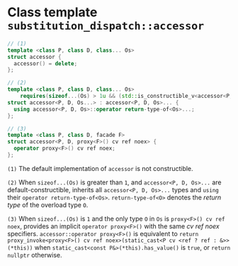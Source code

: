 # Class template `substitution_dispatch::accessor`

```cpp
// (1)
template <class P, class D, class... Os>
struct accessor {
  accessor() = delete;
};

// (2)
template <class P, class D, class... Os>
    requires(sizeof...(Os) > 1u && (std::is_constructible_v<accessor<P, D, Os>> && ...))
struct accessor<P, D, Os...> : accessor<P, D, Os>... {
  using accessor<P, D, Os>::operator return-type-of<Os>...;
};

// (3)
template <class P, class D, facade F>
struct accessor<P, D, proxy<F>() cv ref noex> {
  operator proxy<F>() cv ref noex;
};
```

`(1)` The default implementation of `accessor` is not constructible.

`(2)` When `sizeof...(Os)` is greater than `1`, and `accessor<P, D, Os>...` are default-constructible, inherits all `accessor<P, D, Os>...` types and `using` their `operator return-type-of<Os>`. `return-type-of<O>` denotes the *return type* of the overload type `O`.

`(3)` When `sizeof...(Os)` is `1` and the only type `O` in `Os` is `proxy<F>() cv ref noex`, provides an implicit  `operator proxy<F>()` with the same *cv ref noex* specifiers. `accessor::operator proxy<F>()` is equivalent to `return proxy_invoke<proxy<F>() cv ref noex>(static_cast<P cv <ref ? ref : &>>(*this))` when `static_cast<const P&>(*this).has_value()` is `true`, or `return nullptr` otherwise.
